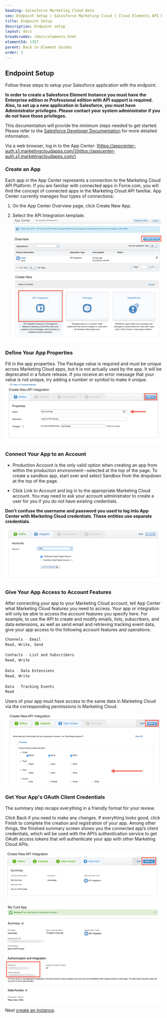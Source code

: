 ```yaml
---
heading: Salesforce Marketing Cloud Beta
seo: Endpoint Setup | Salesforce Marketing Cloud | Cloud Elements API Docs
title: Endpoint Setup
description: Endpoint setup
layout: docs
breadcrumbs: /docs/elements.html
elementId: 1357
parent: Back to Element Guides
order: 5
---
```


## Endpoint Setup

Follow these steps to setup your Salesforce application with the endpoint.

__In order to create a Salesforce Element Instance you must have the Enterprise edition or Professional edition with API support is required. Also, to set up a new application in Salesforce, you must have Administrator privileges. Please contact your system administrator if you do not have those privileges.__

This documentation will provide the minimum steps needed to get started.  Please refer to the [Salesforce Developer Documentation](https://developer.salesforce.com/docs/atlas.en-us.mc-getting-started.meta/mc-getting-started/app-center.htm) for more detailed information.

Via a web browser, log in to the App Center:
[https://appcenter-auth.s1.marketingcloudapps.com/](https://appcenter-auth.s1.marketingcloudapps.com/)

### Create an App

Each app in the App Center represents a connection to the Marketing Cloud API Platform. If you are familiar with connected apps in Force.com, you will find the concept of connected apps in the Marketing Cloud API familiar. App Center currently manages four types of connections:

1. On the App Center Overview page, click Create New App.

2. Select the API Integration template.
![Salesforce Connected App step 1](img/salesforce-marketing-cloud-client-id-1.png)
![Salesforce Connected App step 2](img/salesforce-marketing-cloud-client-id-2.png)

### Define Your App Properties

Fill in the app properties. The Package value is required and must be unique across Marketing Cloud apps, but it is not actually used by the app. It will be deprecated in a future release. If you receive an error message that your value is not unique, try adding a number or symbol to make it unique.
![Salesforce Connected App step 3](img/salesforce-marketing-cloud-client-id-3.png)

### Connect Your App to an Account

* Production Account is the only valid option when creating an app from within the production environment--selected at the top of the page. To create a sandbox app, start over and select Sandbox from the dropdown at the top of the page.

* Click Link to Account and log in to the appropriate Marketing Cloud account. You may need to ask your account administrator to create a user for you if you do not have existing credentials.

__Don't confuse the username and password you used to log into App Center with Marketing Cloud credentials. These entities use separate credentials.__

![Salesforce Connected App step 4](img/salelesforce-marketing-cloud-link.png)

### Give Your App Access to Account Features

After connecting your app to your Marketing Cloud account, tell App Center what Marketing Cloud features you need to access. Your app or integration will only be able to access the account features you specify here. For example, to use the API to create and modify emails, lists, subscribers, and data extensions, as well as send email and retrieving tracking event data, give your app access to the following account features and operations:

```bash
Channels - Email
Read, Write, Send

Contacts - List and Subscribers
Read, Write

Data - Data Extensions
Read, Write

Data - Tracking Events
Read
```

Users of your app must have access to the same data in Marketing Cloud via the corresponding permissions in Marketing Cloud.

![Salesforce Connected App step 5](img/salesforce-marketing-cloud-client-id-5.png)

### Get Your App's OAuth Client Credentials
The summary step recaps everything in a friendly format for your review.

Click Back if you need to make any changes.
If everything looks good, click Finish to complete the creation and registration of your app.
Among other things, the finished summary screen shows you the connected app’s client credentials, which will be used with the API’s authentication service to get OAuth access tokens that will authenticate your app with other Marketing Cloud APIs.

![Salesforce Connected App step 6](img/salesforce-marketing-cloud-client-id-6.png)

![Salesforce Connected App step 7](img/salesforce-marketing-cloud-client-id-7.png)

Next [create an instance](salesforce-marketing-cloud-create-instance.html).
